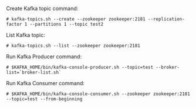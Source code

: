 Create Kafka topic command:
```
# kafka-topics.sh --create --zookeeper zookeeper:2181 --replication-factor 1 --partitions 1 --topic test2
```

List Kafka topic:
```
# kafka-topics.sh --list --zookeeper zookeeper:2181
```

Run Kafka Producer command:
```
# $KAFKA_HOME/bin/kafka-console-producer.sh --topic=test --broker-list=`broker-list.sh`
```

Run Kafka Consumer command:
```
# $KAFKA_HOME/bin/kafka-console-consumer.sh --zookeeper zookeeper:2181 --topic=test --from-beginning
```
